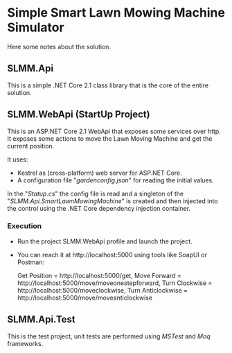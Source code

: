 # Simple Smart Lawn Mowing Machine Simulator

Here some notes about the solution.

## SLMM.Api

This is a simple .NET Core 2.1 class library that is the core of the entire solution.

## SLMM.WebApi (StartUp Project)

This is an ASP.NET Core 2.1 WebApi that exposes some services over http. It exposes some actions to move the Lawn Moving Machine and get the current position.

It uses:

 - Kestrel as (cross-platform) web server for ASP.NET Core.
 - A configuration file "*gardenconfig.json*" for reading the initial values.
 
 In the "*Statup.cs*" the config file is read and a singleton of the "*SLMM.Api.SmartLawnMowingMachine*" is created and then injected into the control using the .NET Core dependency injection container.

### Execution

- Run the project SLMM.WebApi profile and launch the project.

- You can reach it at http://localhost:5000 using tools like SoapUI or Postman:

   Get Position = http://localhost:5000/get,
   Move Forward = http://localhost:5000/move/moveonestepforward,
   Turn Clockwise = http://localhost:5000/moveclockwise,
   Turn Anticlockwise = http://localhost:5000/move/moveanticlockwise


## SLMM.Api.Test

This is the test project, unit tests are performed using *MSTest* and *Moq* frameworks.

